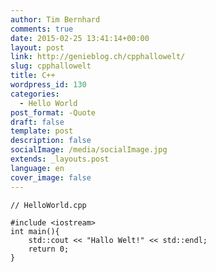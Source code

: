 ```yaml
---
author: Tim Bernhard
comments: true
date: 2015-02-25 13:41:14+00:00
layout: post
link: http://genieblog.ch/cpphallowelt/
slug: cpphallowelt
title: C++
wordpress_id: 130
categories:
  - Hello World
post_format: -Quote
draft: false
template: post
description: false
socialImage: /media/socialImage.jpg
extends: _layouts.post
language: en
cover_image: false
---
```


    // HelloWorld.cpp
    
    #include <iostream>                                     
    int main(){
        std::cout << "Hallo Welt!" << std::endl;
        return 0;
    }
